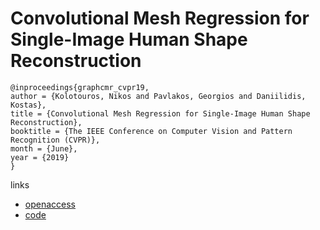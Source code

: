 #  Convolutional Mesh Regression for Single-Image Human Shape Reconstruction

```
@inproceedings{graphcmr_cvpr19,
author = {Kolotouros, Nikos and Pavlakos, Georgios and Daniilidis, Kostas},
title = {Convolutional Mesh Regression for Single-Image Human Shape Reconstruction},
booktitle = {The IEEE Conference on Computer Vision and Pattern Recognition (CVPR)},
month = {June},
year = {2019}
}
```

links
- [openaccess](http://openaccess.thecvf.com/content_CVPR_2019/html/Kolotouros_Convolutional_Mesh_Regression_for_Single-Image_Human_Shape_Reconstruction_CVPR_2019_paper.html)
- [code](https://github.com/nkolot/GraphCMR)
